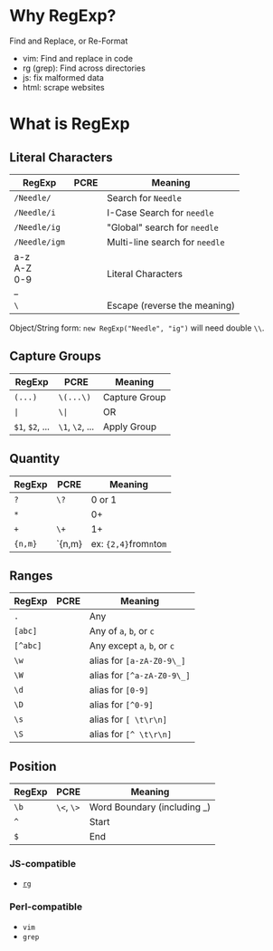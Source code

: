 # Why RegExp?

Find and Replace, or Re-Format

- vim: Find and replace in code
- rg (grep): Find across directories
- js: fix malformed data
- html: scrape websites

# What is RegExp

## Literal Characters

| RegExp                  | PCRE | Meaning                        |
| ----------------------- | ---- | ------------------------------ |
| `/Needle/`              |      | Search for `Needle`            |
| `/Needle/i`             |      | I-Case Search for `needle`     |
| `/Needle/ig`            |      | "Global" search for `needle`   |
| `/Needle/igm`           |      | Multi-line search for `needle` |
| a-z<br>A-Z<br>0-9<br>\_ |      | Literal Characters             |
| `\`                     |      | Escape (reverse the meaning)   |

Object/String form: `new RegExp("Needle", "ig")` will need double `\\`.

## Capture Groups

| RegExp          | PCRE                 | Meaning       |
| --------------- | -------------------- | ------------- |
| `(...)`         | `\(...\)`            | Capture Group |
| `\|`            | <code>\\&vert;</code> | OR            |
| `$1`, `$2`, ... | `\1`, `\2`, ...      | Apply Group   |

## Quantity

| RegExp  | PCRE     | Meaning                 |
| ------- | -------- | ----------------------- |
| `?`     | `\?`     | 0 or 1                  |
| `*`     |          | 0+                      |
| `+`     | `\+`     | 1+                      |
| `{n,m}` | `\{n,m\} | ex: `{2,4}`from`n`to`m` |

## Ranges

| RegExp   | PCRE | Meaning                     |
| -------- | ---- | --------------------------- |
| `.`      |      | Any                         |
| `[abc]`  |      | Any of `a`, `b`, or `c`     |
| `[^abc]` |      | Any except `a`, `b`, or `c` |
| `\w`     |      | alias for `[a-zA-Z0-9\_]`   |
| `\W`     |      | alias for `[^a-zA-Z0-9\_]`  |
| `\d`     |      | alias for `[0-9]`           |
| `\D`     |      | alias for `[^0-9]`          |
| `\s`     |      | alias for `[ \t\r\n]`       |
| `\S`     |      | alias for `[^ \t\r\n]`      |

## Position

| RegExp | PCRE       | Meaning                      |
| ------ | ---------- | ---------------------------- |
| `\b`   | `\<`, `\>` | Word Boundary (including \_) |
| `^`    |            | Start                        |
| `$`    |            | End                          |

### JS-compatible

- [`rg`](https://webinstall.dev/rg)

### Perl-compatible

- `vim`
- `grep`

